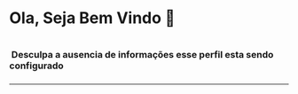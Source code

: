 # Ola, Seja Bem Vindo 👋 <h1>

### &nbsp;Desculpa a ausencia de informações esse perfil esta sendo configurado <h3>

---

<!--
**Jrvaldir/Jrvaldir** is a ✨ _special_ ✨ repository because its `README.md` (this file) appears on your GitHub profile.

<div>
  <a href="https://www.instagram.com/valdir_moura/" target="_blank"><img src="https://img.shields.io/badge/Instagram-E4405F?style=for-the-badge&logo=instagram&logoColor=white" target="_blank"></a>
  <a href="https://www.linkedin.com/in/valdir-moura-89bbbb110/" target="_blank"><img src="https://img.shields.io/badge/LinkedIn-0077B5?style=for-the-badge&logo=linkedin&logoColor=white" target="_blank"></a>
  <a href="https://api.whatsapp.com/send/?phone=+5581998049479&text&type=phone_number&app_absent=0" target="_blank"><img src="https://img.shields.io/badge/WhatsApp-25D366?style=for-the-badge&logo=whatsapp&logoColor=white" target="_blank"></a>
</div>



